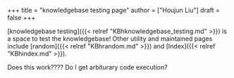 +++
title = "knowledgebase testing page"
author = ["Houjun Liu"]
draft = false
+++

[knowledgebase testing]({{< relref "KBhknowledgebase_testing.md" >}}) is a space to test the knowledgebase! Other utility and maintained pages include [random]({{< relref "KBhrandom.md" >}}) and [Index]({{< relref "KBhindex.md" >}}).

<div class="bg-red text-bold">
Does this work???? Do I get arbiturary code execution?
</div>

<script>
console.log("WHAT!?")
</script>
